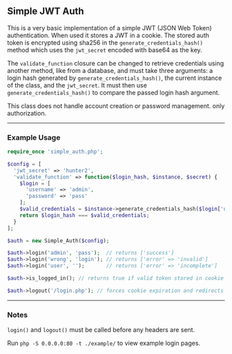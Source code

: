 
## Simple JWT Auth
This is a very basic implementation of a simple JWT (JSON Web Token) authentication. When used it stores a JWT in a cookie. The stored auth token is encrypted using sha256 in the `generate_credentials_hash()` method which uses the `jwt_secret` encoded with base64 as the key.

The `validate_function` closure can be changed to retrieve credentials using another method, like from a database, and must take three arguments: a login hash generated by `generate_credentials_hash()`, the current instance of the class, and the `jwt_secret`. It must then use `generate_credentials_hash()` to compare the passed login hash argument.

This class does not handle account creation or password management. only authorization.

---

### Example Usage

```php
require_once 'simple_auth.php';

$config = [
  'jwt_secret' => 'hunter2',
  'validate_function' => function($login_hash, $instance, $secret) {
    $login = [ 
      'username' => 'admin',
      'password' => 'pass'
    ];
    $valid_credentials = $instance->generate_credentials_hash($login['username'], $login['password'], $secret);
    return $login_hash === $valid_credentials;
  }
];

$auth = new Simple_Auth($config);

$auth->login('admin', 'pass');  // returns ['success']
$auth->login('wrong', 'login'); // returns ['error' => 'invalid']
$auth->login('user', '');       // returns ['error' => 'incomplete']

$auth->is_logged_in(); // returns true if valid token stored in cookie

$auth->logout('/login.php'); // forces cookie expiration and redirects to argument or '/' if left empty

```

---
### Notes


`login()` and `logout()` must be called before any headers are sent.


Run `php -S 0.0.0.0:80 -t ./example/` to view example login pages.